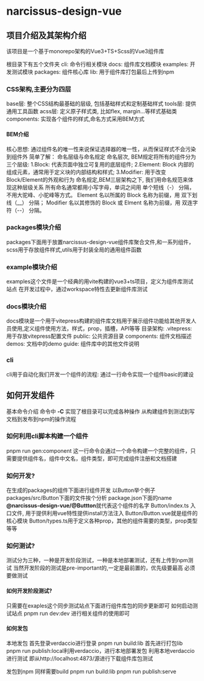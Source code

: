 # narcissus-design-vue

## 项目介绍及其架构介绍
该项目是一个基于monorepo架构的Vue3+TS+Scss的Vue3组件库

根目录下有五个文件夹
cli: 命令行相关模块
docs: 组件库文档模块
examples: 开发测试模块
packages: 组件核心库
lib: 用于组件库打包最后上传到npm

### CSS架构,主要分为四层
base层: 整个CSS结构最基础的层级, 包括基础样式和定制基础样式
tools层: 提供通用工具函数
acss层: 定义原子样式类, 比如flex, margin...等样式基础类
components: 实现各个组件的样式,命名方式采用BEM方式

#### BEM介绍
核心思想: 通过组件名的唯一性来说保证选择器的唯一性，从而保证样式不会污染到组件外
简单了解： 命名层级与命名规定
命名层次, BEM规定将所有的组件分为三个层级:
1.Block: 代表页面中独立可复用的底层组件;
2.Element: Block 内部的组成元素，通常用于定义块的内部结构和样式;
3.Modifier: 用于改变Block/Element的外观和行为
命名规定,BEM三层架构之下, 我们用命名规范来体现这种层级关系
所有命名通常都用小写字母，单词之间用 单个短线（-） 分隔，不用大驼峰、小驼峰等方式。
Element 名以所属的 Block 名称为前缀，用 双下划线（__） 分隔；
Modifier 名以其修饰的 Block 或 Elment 名称为前缀，用 双连字符（--） 分隔。

### packages模块介绍
packages下面用于放置narcissus-design-vue组件库聚合文件,和一系列组件，scss用于存放组件样式,utils用于封装全局的通用组件函数

### example模块介绍
examples这个文件是一个经典的用vite构建的vue3+ts项目，定义为组件库测试站点
在开发过程中，通过workspace特性去更新组件库测试

### docs模块介绍
docs模块是一个用于vitepress构建的组件库文档用于展示组件功能给其他开发人员使用,定义组件使用方法，样式，prop，插槽，API等等
目录架构:
.vitepress: 用于存放vitepress配置文件
public: 公共资源目录
components: 组件文档描述
demos: 文档中的demo
guide: 组件库中的其他文件说明

### cli
cli用于自动化我们开发一个组件的流程: 通过一行命令实现一个组件basic的建设

## 如何开发组件
基本命令介绍
命令中 **-C** 实现了根目录可以完成各种操作
从构建组件到测试到写文档到发布到npm的操作流程

### 如何利用cli脚本构建一个组件
pnpm run gen:component
这一行命令会通过一个命令构建一个完整的组件，只需要提供组件名，组件中文名，组件类型，即可完成组件注册和文档搭建

### 如何开发?
在生成的packages的组件下面进行组件开发
以Button举个例子
packages/src/Button下面的文件挨个分析
package.json下面的name **@narcissus-design-vue/@Buttton**就代表这个组件的名字
Button/index.ts 入口文件, 用于提供利用vue特性提供install方法注入
Button/Button.vue就是组件的核心模块
Button/types.ts用于定义各种prop，其他的组件需要的类型，prop类型等等

### 如何测试?
测试分为三种，一种是开发阶段测试，一种是本地部署测试，还有上传到npm测试
当然开发阶段的测试是pre-important的,一定是最前置的，优先级要最高
必须要做测试

#### 如何开发阶段测试?
只需要在exaples这个同步测试站点下面进行组件库包的同步更新即可
如何启动测试站点
pnpm run dev:dev
进行相关组件的使用即可

#### 如何发包
本地发包
首先登录verdaccio进行登录
pnpm run build:lib 首先进行打包lib
pnpm run publish:local利用verdaccio，进行本地部署发包
利用本地verdaccio进行测试
即从http://localhost:4873/源进行下载组件库包测试

发包到npm
同样需要build
pnpm run build:lib
pnpm run publish:serve
